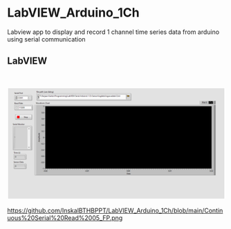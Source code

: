 # LabVIEW_Arduino_1Ch
Labview app to display and record 1 channel time series data from arduino using serial communication

## LabVIEW
&nbsp;

![Continuous Serial Read 05_FP.png](./Continuous%20Serial%20Read%2005_FP.png)

https://github.com/InskalBTHBPPT/LabVIEW_Arduino_1Ch/blob/main/Continuous%20Serial%20Read%2005_FP.png

